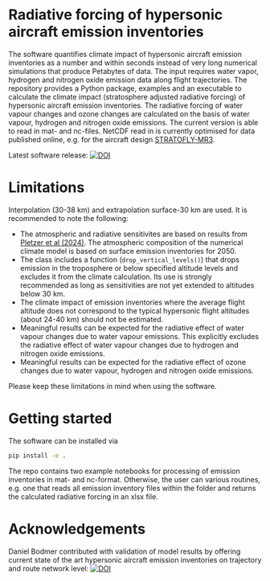 # Radiative forcing of hypersonic aircraft emission inventories
The software quantifies climate impact of hypersonic aircraft emission inventories as a number and within seconds instead of very long numerical simulations that produce Petabytes of data. The input requires water vapor, hydrogen and nitrogen oxide emission data along flight trajectories.
The repository provides a Python package, examples and an executable to calculate the climate impact (stratosphere adjusted radiative forcing) of hypersonic aircraft emission inventories. The radiative forcing of water vapour changes and ozone changes are calculated on the basis of water vapour, hydrogen and nitrogen oxide emissions. The current version is able to read in mat- and nc-files. NetCDF read in is currently optimised for data published online, e.g. for the aircraft design [STRATOFLY-MR3](https://zenodo.org/records/10818082).

Latest software release: [![DOI](https://zenodo.org/badge/518852238.svg)](https://zenodo.org/badge/latestdoi/518852238)

# Limitations
Interpolation (30-38 km) and extrapolation surface-30 km are used. It is recommended to note the following:
- The atmospheric and radiative sensitivites are based on results from [Pletzer et al (2024)](https://acp.copernicus.org/articles/24/1743/2024/). The atmospheric composition of the numerical climate model is based on surface emission inventories for 2050. 
- The class includes a function (`drop_vertical_levels()`) that drops emission in the troposphere or below specified altitude levels and excludes it from the climate calculation. Its use is strongly recommended as long as sensitivities are not yet extended to altitudes below 30 km.
- The climate impact of emission inventories where the average flight altitude does not correspond to the typical hypersonic flight altitudes (about 24-40 km) should not be estimated.
- Meaningful results can be expected for the radiative effect of water vapour changes due to water vapour emissions. This explicitly excludes the radiative effect of water vapour changes due to hydrogen and nitrogen oxide emissions.
- Meaningful results can be expected for the radiative effect of ozone changes due to water vapour, hydrogen and nitrogen oxide emissions.

Please keep these limitations in mind when using the software.

# Getting started
The software can be installed via 

```bash
pip install -e .
```

The repo contains two example notebooks for processing of emission inventories in mat- and nc-format. Otherwise, the user can various routines, e.g. one that reads all emission inventory files within the folder and returns the calculated radiative forcing in an xlsx file.  

# Acknowledgements
Daniel Bodmer contributed with validation of model results by offering current state of the art hypersonic aircraft emission inventories on trajectory and route network level: [![DOI](https://zenodo.org/badge/DOI/10.5281/zenodo.10818082.svg )](https://doi.org/10.5281/zenodo.10818082 )


